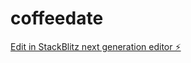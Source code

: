 # coffeedate

[Edit in StackBlitz next generation editor ⚡️](https://stackblitz.com/~/github.com/jaybeckham/coffeedate)